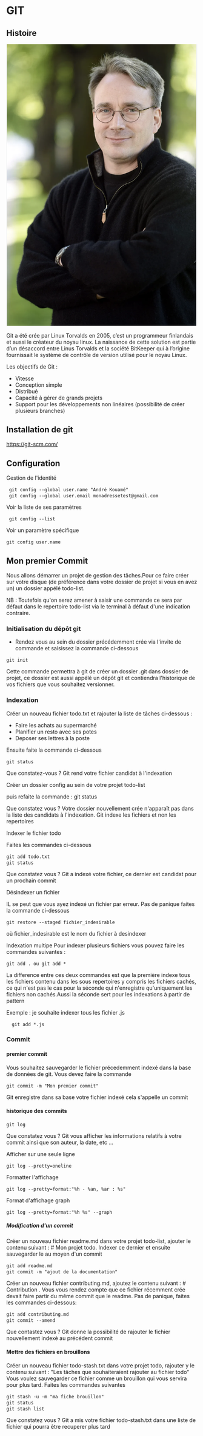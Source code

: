 # GIT

## Histoire
![Torvalds](/git-course/images/torvalds.png "Le titre de mon image")

Git a été crée par Linux Torvalds en 2005, c’est un programmeur finlandais et aussi le créateur du noyau linux.
La naissance de cette solution est partie d’un désaccord entre Linus Torvalds et la société BitKeeper qui à l’origine fournissait le système de contrôle de version utilisé pour le noyau Linux.

Les objectifs de Git :
* Vitesse
* Conception simple
* Distribué
* Capacité à gérer de grands projets
* Support pour les développements non linéaires (possibilité de créer plusieurs branches)


## Installation de git
https://git-scm.com/

## Configuration
Gestion de l'identité
```
 git config --global user.name "André Kouamé"
 git config --global user.email monadressetest@gmail.com
```
Voir la liste de ses paramètres
```
 git config --list
```
Voir un paramètre spécifique
```
git config user.name
```


## Mon premier Commit

Nous allons démarrer un projet de gestion des tâches.Pour ce faire créer sur votre disque (de préférence dans votre dossier de projet si vous en avez un) un dossier appélé todo-list.

NB :  Toutefois qu'on serez amener à saisir une commande ce sera par défaut dans le repertoire
todo-list via le terminal à défaut d'une indication contraire.

### Initialisation du dépôt git

* Rendez vous au sein du dossier précédemment crée via l'invite de commande et saisissez la commande ci-dessous 
```
git init
```
Cette commande permettra à git de créer un dossier .git dans dossier de projet, ce dossier est aussi appélé un dépôt git et contiendra l'historique de vos fichiers que vous souhaitez versionner.


### Indexation

Créer un nouveau fichier todo.txt et rajouter la liste de tâches ci-dessous :

* Faire les achats au supermarché
* Planifier un resto avec ses potes
* Deposer ses lettres à la poste

Ensuite faite la commande ci-dessous
```
git status
```
Que constatez-vous ?
Git rend votre fichier candidat à l'indexation

Créer un dossier config au sein de votre projet todo-list
 
puis refaite la commande : git status

Que constatez vous ?
Votre dossier nouvellement crée n'apparaît pas dans la liste des candidats à l'indexation. Git indexe les fichiers et non les repertoires

Indexer le fichier todo

Faites les commandes ci-dessous
```
git add todo.txt
git status 
```
Que constatez vous ? 
Git a indexé votre fichier, ce dernier est candidat pour un prochain commit

Désindexer un fichier

IL se peut que vous ayez indexé un fichier par erreur. Pas de panique faites la commande ci-dessous

```
git restore --staged fichier_indesirable
```
où fichier_indesirable est le nom du fichier à desindexer

Indexation multipe
Pour indexer plusieurs fichiers vous pouvez faire les commandes suivantes :
```
git add . ou git add *
```
La difference entre ces deux commandes est que la première indexe tous les fichiers contenu dans les sous repertoires y compris les fichiers cachés, ce qui n'est pas le cas pour la séconde qui n'enregistre qu'uniquement les fichiers non cachés.Aussi la séconde sert pour les indexations à partir de pattern

Exemple : je souhaite indexer tous les fichier .js
```
  git add *.js
```

### Commit

#### premier commit
Vous souhaitez sauvegarder le fichier précedemment indexé dans la base de données de git.
Vous devez faire la commande
```
git commit -m "Mon premier commit"
```
Git enregistre dans sa base votre fichier indexé cela s'appelle un commit

#### historique des commits
```
git log
```
Que constatez vous ?
Git vous afficher les informations relatifs à votre commit ainsi que son auteur, la date, etc ...

Afficher sur une seule ligne
```
git log --pretty=oneline
```

Formatter l'affichage 
```
git log --pretty=format:"%h - %an, %ar : %s"
```


Format d'affichage graph
```
git log --pretty=format:"%h %s" --graph
```

##### Modification d'un commit

Créer un nouveau fichier readme.md dans votre projet todo-list, ajouter le contenu suivant : # Mon projet todo. Indexer ce dernier et ensuite sauvegarder le au moyen d'un commit
```
git add readme.md
git commit -m "ajout de la documentation"
```

Créer un nouveau fichier contributing.md, ajoutez le contenu suivant : # Contribution .
Vous vous rendez compte que ce fichier récemment crée devait faire partir du même commit que le readme.
Pas de panique, faites les commandes ci-dessous:
```
git add contributing.md
git commit --amend
```
Que contastez vous ? Git donne la possibilité de rajouter le fichier nouvellement indexé au précédent commit

#### Mettre des fichiers en brouillons
Créer un nouveau fichier todo-stash.txt dans votre projet todo, rajouter y le contenu suivant : 
"Les tâches que souhaiteraient rajouter au fichier todo"
Vous voulez sauvegarder ce fichier comme un brouillon qui vous servira pour plus tard.
Faites les commandes suivantes
```
git stash -u -m "ma fiche brouillon"
git status
git stash list
```
Que constatez vous ?
Git a mis votre fichier todo-stash.txt dans une liste de fichier qui pourra être recuperer plus tard
